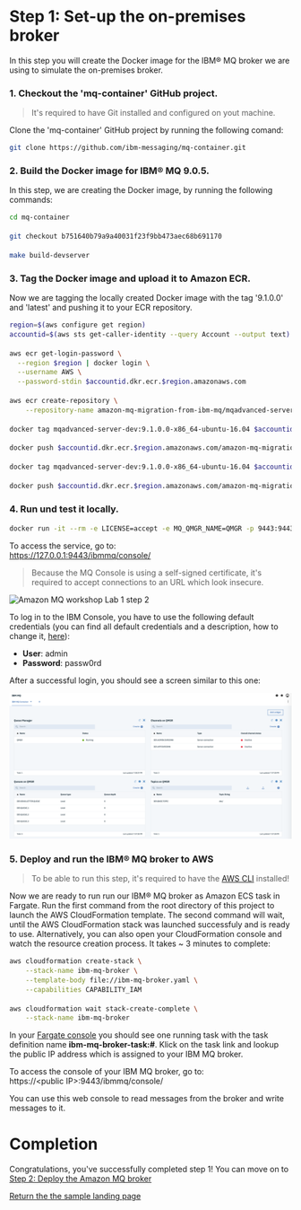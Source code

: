 # Step 1: Set-up the on-premises broker

In this step you will create the Docker image for the IBM® MQ broker we are using to simulate the on-premises broker.

### 1. Checkout the 'mq-container' GitHub project.

> It's required to have Git installed and configured on yout machine.

Clone the 'mq-container' GitHub project by running the following comand:

``` bash
git clone https://github.com/ibm-messaging/mq-container.git
```

### 2. Build the Docker image for IBM® MQ 9.0.5.

In this step, we are creating the Docker image, by running the following commands:

``` bash
cd mq-container

git checkout b751640b79a9a40031f23f9bb473aec68b691170

make build-devserver
```

### 3. Tag the Docker image and upload it to Amazon ECR.

Now we are tagging the locally created Docker image with the tag '9.1.0.0' and 'latest' and pushing it to your ECR repository.

``` bash
region=$(aws configure get region)
accountid=$(aws sts get-caller-identity --query Account --output text)

aws ecr get-login-password \
  --region $region | docker login \
  --username AWS \
  --password-stdin $accountid.dkr.ecr.$region.amazonaws.com

aws ecr create-repository \
    --repository-name amazon-mq-migration-from-ibm-mq/mqadvanced-server-dev

docker tag mqadvanced-server-dev:9.1.0.0-x86_64-ubuntu-16.04 $accountid.dkr.ecr.$region.amazonaws.com/amazon-mq-migration-from-ibm-mq/mqadvanced-server-dev:9.1.0.0

docker push $accountid.dkr.ecr.$region.amazonaws.com/amazon-mq-migration-from-ibm-mq/mqadvanced-server-dev:9.1.0.0

docker tag mqadvanced-server-dev:9.1.0.0-x86_64-ubuntu-16.04 $accountid.dkr.ecr.$region.amazonaws.com/amazon-mq-migration-from-ibm-mq/mqadvanced-server-dev:latest

docker push $accountid.dkr.ecr.$region.amazonaws.com/amazon-mq-migration-from-ibm-mq/mqadvanced-server-dev:latest
```

### 4. Run und test it locally.

``` bash
docker run -it --rm -e LICENSE=accept -e MQ_QMGR_NAME=QMGR -p 9443:9443 -p 1414:1414 mqadvanced-server-dev:9.1.0.0-x86_64-ubuntu-16.04
```

To access the service, go to:  
https://127.0.0.1:9443/ibmmq/console/

> Because the MQ Console is using a self-signed certificate, it's required to accept connections to an URL which look insecure.

![Amazon MQ workshop Lab 1 step 2](/images/security_exception.png)

To log in to the IBM Console, you have to use the following default credentials (you can find all default credentials and a description, how to change it, [here](https://github.com/ibm-messaging/mq-container/blob/master/docs/developer-config.md)):  
* **User**: admin  
* **Password**: passw0rd  

After a successful login, you should see a screen similar to this one:  

![Amazon MQ workshop Lab 1 step 2](/images/IBM_Console.png)

### 5. Deploy and run the IBM® MQ broker to AWS

> To be able to run this step, it's required to have the [AWS CLI](https://aws.amazon.com/cli/) installed!

Now we are ready to run run our IBM® MQ broker as Amazon ECS task in Fargate. Run the first command from the root directory of this project to launch the AWS CloudFormation template. The second command will wait, until the AWS CloudFormation stack was launched successfuly and is ready to use. Alternatively, you can also open your CloudFormation console and watch the resource creation process. It takes ~ 3 minutes to complete:

```bash
aws cloudformation create-stack \
    --stack-name ibm-mq-broker \
    --template-body file://ibm-mq-broker.yaml \
    --capabilities CAPABILITY_IAM

aws cloudformation wait stack-create-complete \
    --stack-name ibm-mq-broker
```

In your [Fargate console](https://console.aws.amazon.com/ecs/home?#/clusters/ibm-mq-cluster/tasks) you should see one running task with the task definition name **ibm-mq-broker-task:#**. Klick on the task link and lookup the public IP address which is assigned to your IBM MQ broker.  

To access the console of your IBM MQ broker, go to:  
https://\<public IP\>:9443/ibmmq/console/

You can use this web console to read messages from the broker and write messages to it.

# Completion

Congratulations, you've successfully completed step 1! You can move on to [Step 2: Deploy the Amazon MQ broker](/step-2.md)

[Return the the sample landing page](/README.md)